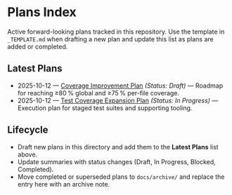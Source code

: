# Plans Index

Active forward-looking plans tracked in this repository. Use the template in `_TEMPLATE.md` when drafting a new plan and update this list as plans are added or completed.

## Latest Plans

- 2025-10-12 — [Coverage Improvement Plan](./2025-10-12-coverage-improvement.md) *(Status: Draft)* — Roadmap for reaching ≥80 % global and ≥75 % per-file coverage.
- 2025-10-12 — [Test Coverage Expansion Plan](./2025-10-12-test-coverage-expansion.md) *(Status: In Progress)* — Execution plan for staged test suites and supporting tooling.

## Lifecycle

- Draft new plans in this directory and add them to the **Latest Plans** list above.
- Update summaries with status changes (Draft, In Progress, Blocked, Completed).
- Move completed or superseded plans to `docs/archive/` and replace the entry here with an archive note.
